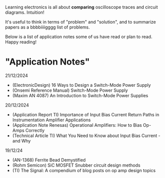 Learning electronics is all about **comparing** oscilloscope traces and circuit diagrams. Intuition!

It's useful to think in terms of "problem" and "solution", and to summarize papers as a bbbbiiiigggg list of problems.

Below is a list of application notes some of us have read or plan to read. Happy reading!

# "Application Notes"
21/12/2024
- (ElectronicDesign) 16 Ways to Design a Switch-Mode Power Supply
- (Onsemi Reference Manual) Switch-Mode Power Supply
- (Maxim AN 4087) An Introduction to Switch-Mode Power Supplies

20/12/2024  
- (Application Report TI) Importance of Input Bias Current Return Paths in Instrumentation Amplifier Applications  
- (Application Note Renesas) Operational Amplifiers: How to Bias Op-Amps Correctly  
- (Technical Article TI) What You Need to Know about Input Bias Current - and Why

19/12/24  
- (AN-1368) Ferrite Bead Demystified   
- (Rohm Semicon) SiC MOSFET Snubber circuit design methods  
- (TI) The Signal: A compendium of blog posts on op amp design topics  




